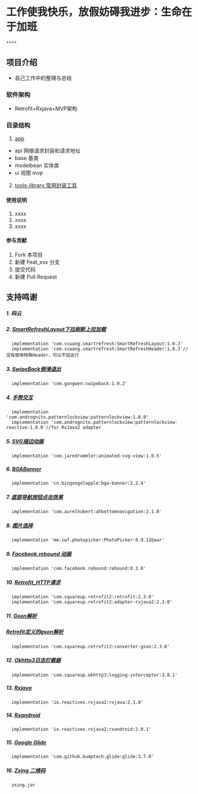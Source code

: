 # 工作使我快乐，放假妨碍我进步：生命在于加班
    ****

## 项目介绍
   - 自己工作中的整理与总结

### 软件架构
   - Retrofit+Rxjava+MVP架构


### 目录结构
1.  [app](https://gitee.com/KKan/RMedal/tree/master/app)
   - api 网络请求封装和请求地址
   - base 基类
   - modelbean 实体类
   - ui 视图 mvp
2.  [tools-library 常用封装工具](https://gitee.com/KKan/RMedal/tree/master/tools-library)

#### 使用说明

1. xxxx
2. xxxx
3. xxxx

#### 参与贡献

1. Fork 本项目
2. 新建 Feat_xxx 分支
3. 提交代码
4. 新建 Pull Request


## 支持鸣谢

##### 1. 码云
##### 2. [SmartRefreshLayout下拉刷新上拉加载 ](https://github.com/scwang90/SmartRefreshLayout)
      implementation 'com.scwang.smartrefresh:SmartRefreshLayout:1.0.3'
      implementation 'com.scwang.smartrefresh:SmartRefreshHeader:1.0.3'//没有使用特殊Header，可以不加这行
##### 3. [SwipeBack侧滑退出](https://github.com/gongwen/SwipeBackLayout)
      implementation 'com.gongwen:swipeback:1.0.2'
##### 4. [手势交互](https://github.com/aritraroy/PatternLockView)
      implementation 'com.andrognito.patternlockview:patternlockview:1.0.0'
      implementation 'com.andrognito.patternlockview:patternlockview-reactive:1.0.0'//for RxJava2 adapter
##### 5. [SVG描边动画](http://blog.csdn.net/leaf_130/article/details/54848071)
      implementation 'com.jaredrummler:animated-svg-view:1.0.5'
##### 6. [BGABanner](https://github.com/bingoogolapple/BGABanner-Android)
      implementation 'cn.bingoogolapple:bga-banner:2.2.4'
##### 7. [底部导航按钮点击效果](https://github.com/aurelhubert/ahbottomnavigation)
      implementation 'com.aurelhubert:ahbottomnavigation:2.1.0'
##### 8. [图片选择](https://github.com/donglua/PhotoPicker)
      implementation 'me.iwf.photopicker:PhotoPicker:0.9.12@aar'
##### 9. [Facebook.rebound 动画](http://facebook.github.io/rebound/)
      implementation 'com.facebook.rebound:rebound:0.3.8'
##### 10. [Retrofit_HTTP请求](http://square.github.io/retrofit/)
      implementation 'com.squareup.retrofit2:retrofit:2.3.0'
      implementation 'com.squareup.retrofit2:adapter-rxjava2:2.3.0'
##### 11. [Gson解析](https://github.com/google/gson)
#####     [Retrofit定义的gson解析](http://mvnrepository.com/artifact/com.squareup.retrofit2/converter-gson)
      implementation 'com.squareup.retrofit2:converter-gson:2.3.0'
##### 12. [Okhttp3日志拦截器](https://github.com/victorfan336/okhttp-logging-interceptor)
      implementation 'com.squareup.okhttp3:logging-interceptor:3.8.1'
##### 13. [Rxjava](https://github.com/ReactiveX/RxJava)
      implementation 'io.reactivex.rxjava2:rxjava:2.1.8'
##### 14. [Rxandroid](https://github.com/ReactiveX/RxAndroid)
      implementation 'io.reactivex.rxjava2:rxandroid:2.0.1'
##### 15. [Google Glide](https://github.com/bumptech/glide)
      implementation 'com.github.bumptech.glide:glide:3.7.0'
##### 16. [Zxing 二维码](https://github.com/zxing/zxing)
      zxing.jar
